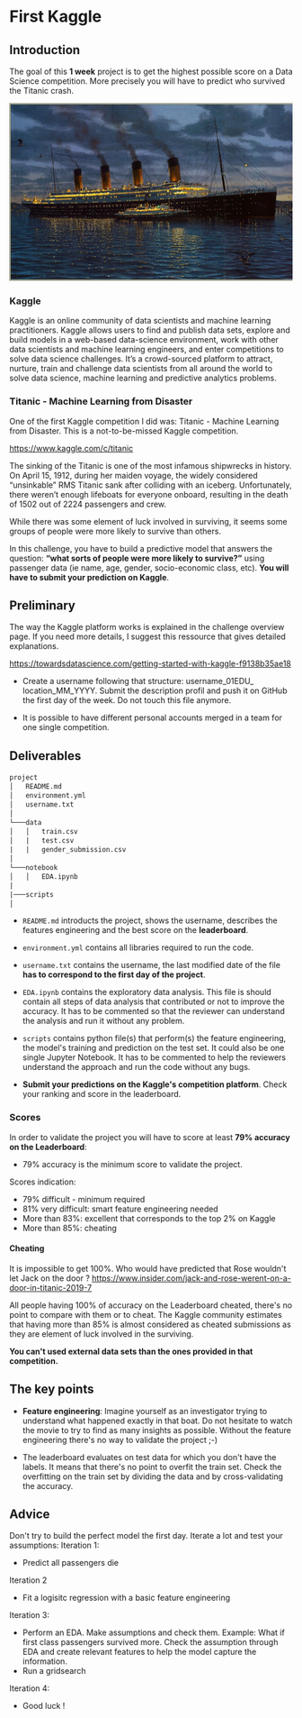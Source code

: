 # First Kaggle 

## Introduction 

The goal of this **1 week** project is to get the highest possible score on a Data Science competition. More precisely you will have to predict who survived the Titanic crash.

![alt text][titanic]

[titanic]: titanic.jpg "Titanic"

### Kaggle 

Kaggle is an online community of data scientists and machine learning practitioners. Kaggle allows users to find and publish data sets, explore and build models in a web-based data-science environment, work with other data scientists and machine learning engineers, and enter competitions to solve data science challenges. It’s a crowd-sourced platform to attract, nurture, train and challenge data scientists from all around the world to solve data science, machine learning and predictive analytics problems.


### Titanic - Machine Learning from Disaster

One of the first Kaggle competition I did was: Titanic - Machine Learning from Disaster. This is a not-to-be-missed Kaggle competition. 

https://www.kaggle.com/c/titanic


The sinking of the Titanic is one of the most infamous shipwrecks in history. On April 15, 1912, during her maiden voyage, the widely considered “unsinkable” RMS Titanic sank after colliding with an iceberg. Unfortunately, there weren’t enough lifeboats for everyone onboard, resulting in the death of 1502 out of 2224 passengers and crew.

While there was some element of luck involved in surviving, it seems some groups of people were more likely to survive than others.

In this challenge, you have to build a predictive model that answers the question: **“what sorts of people were more likely to survive?”** using passenger data (ie name, age, gender, socio-economic class, etc). **You will have to submit your prediction on Kaggle**.

## Preliminary
The way the Kaggle platform works is explained in the challenge overview page. If you need more details,  I suggest this ressource that gives detailed explanations. 

https://towardsdatascience.com/getting-started-with-kaggle-f9138b35ae18


- Create a username following that structure: username_01EDU_ location_MM_YYYY. Submit the description profil and push it on GitHub the first day of the week. Do not touch this file anymore. 

- It is possible to have different personal accounts merged in a team for one single competition.

## Deliverables

```
project
│   README.md
│   environment.yml    
│   username.txt
│
└───data
│   │   train.csv
│   |   test.csv
|   |   gender_submission.csv
│   
└───notebook
│   │   EDA.ipynb
|
|───scripts
│   

```    
- `README.md` introducts the project, shows the username, describes the features engineering and the best score on the **leaderboard**. 
- `environment.yml` contains all libraries required to run the code.
- `username.txt` contains the username, the last modified date of the file **has to correspond to the first day of the project**. 
- `EDA.ipynb` contains the exploratory data analysis. This file is should contain all steps of data analysis that contributed or not to improve the accuracy. It has to be commented so that the reviewer can understand the analysis and run it without any problem. 

- `scripts` contains python file(s) that perform(s) the feature engineering, the model's training and prediction on the test set. It could also be one single Jupyter Notebook. It has to be commented to help the reviewers understand the approach and run the code without any bugs.  

- **Submit your predictions on the Kaggle's competition platform**. Check your ranking and score in the leaderboard. 

### Scores

In order to validate the project you will have to score at least **79% accuracy on the Leaderboard**:  

- 79% accuracy is the minimum score to validate the project. 

Scores indication: 

- 79% difficult - minimum required
- 81% very difficult: smart feature engineering needed
- More than 83%: excellent that corresponds to the top 2% on Kaggle
- More than 85%: cheating 

#### Cheating 

It is impossible to get 100%. Who would have predicted that Rose wouldn't let Jack on the door ? https://www.insider.com/jack-and-rose-werent-on-a-door-in-titanic-2019-7

All people having 100% of accuracy on the Leaderboard cheated, there's no point to compare with them or to cheat. The Kaggle community estimates that having more than 85% is almost considered as cheated submissions as they are element of luck involved in the surviving. 

**You can't used external data sets than the ones provided in that competition.** 

## The key points

- **Feature engineering**:
    Imagine yourself as an investigator trying to understand what happened exactly in that boat. Do not hesitate to watch the movie to try to find as many insights as possible. Without the feature engineering there's no way to validate the project ;-) 

- The leaderboard evaluates on test data for which you don't have the labels. It means that there's no point to overfit the train set. Check the overfitting on the train set by dividing the data and by cross-validating the accuracy.  


## Advice

Don't try to build the perfect model the first day. Iterate a lot and test your assumptions: 
Iteration 1: 
- Predict all passengers die

Iteration 2
- Fit a logisitc regression with a basic feature engineering

Iteration 3: 
- Perform an EDA. Make assumptions and check them. Example: What if first class passengers survived more. Check the assumption through EDA and create relevant features to help the model capture the information. 
- Run a gridsearch 

Iteration 4: 

- Good luck ! 